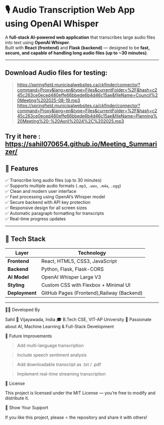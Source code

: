 # 🎙️ Audio Transcription Web App using OpenAI Whisper

A **full-stack AI-powered web application** that transcribes large audio files into text using **OpenAI Whisper**.  
Built with **React (frontend)** and **Flask (backend)** — designed to be **fast, secure, and capable of handling long audio files (up to ~30 minutes)**.

---

## Download Audio files for testing: 
>https://springfield.municipalwebsites.ca/ckfinder/connector?command=Proxy&lang=en&type=Files&currentFolder=%2F&hash=c245c263ce0eced480effe66bbede6b4d46c15ae&fileName=Council%20Meeting%202025-08-19.mp3
>https://springfield.municipalwebsites.ca/ckfinder/connector?command=Proxy&lang=en&type=Files&currentFolder=%2F&hash=c245c263ce0eced480effe66bbede6b4d46c15ae&fileName=Planning%20Meeting%20-%20Aoril%2024%2C%202025.mp3
## Try it here : https://sahil070654.github.io/Meeting_Summarizer/

## 🚀 Features

✅ Transcribe long audio files (up to 30 minutes)  
✅ Supports multiple audio formats (`.mp3`, `.wav`, `.m4a`, `.ogg`)  
✅ Clean and modern user interface  
✅ Fast processing using OpenAI’s Whisper model  
✅ Secure backend with API key protection  
✅ Responsive design for all screen sizes  
✅ Automatic paragraph formatting for transcripts  
✅ Real-time progress updates  

---

## 🧠 Tech Stack

| Layer          | Technology |
|----------------|----------------------|
| **Frontend**   | React, HTML5, CSS3, JavaScript |
| **Backend**    | Python, Flask, Flask-CORS |
| **AI Model**   | OpenAI Whisper Large V3 |
| **Styling**    | Custom CSS with Flexbox + Minimal UI |
| **Deployment** | GitHub Pages (Frontend),Railway (Backend) |

---


🧑‍💻 Developed By

Sahil
📍 Vijayawada, India
🎓 B.Tech CSE, VIT-AP University
💬 Passionate about AI, Machine Learning & Full-Stack Development

🧰 Future Improvements

> Add multi-language transcription

> Include speech sentiment analysis

> Add downloadable transcript as .txt / .pdf

> Implement real-time streaming transcription

📜 License

This project is licensed under the MIT License — you’re free to modify and distribute it.

🌟 Show Your Support

If you like this project, please ⭐ the repository and share it with others!
